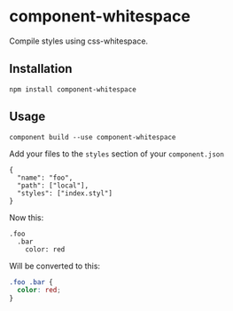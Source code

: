 # component-whitespace

Compile styles using css-whitespace.

## Installation

```
npm install component-whitespace
```

## Usage

```
component build --use component-whitespace
```

Add your files to the `styles` section of your `component.json`

```
{
  "name": "foo",
  "path": ["local"],
  "styles": ["index.styl"]
}
```

Now this:

```
.foo
  .bar
    color: red
```

Will be converted to this:

```css
.foo .bar {
  color: red;
}
```